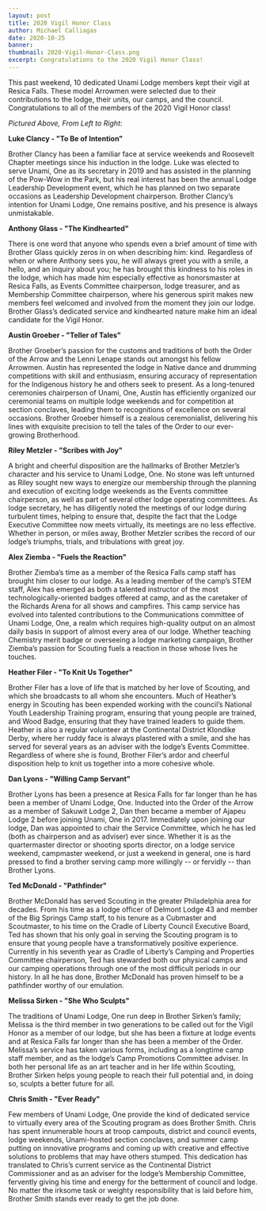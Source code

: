 ```yaml
---
layout: post
title: 2020 Vigil Honor Class
author: Michael Calliagas
date: 2020-10-25
banner: 
thumbnail: 2020-Vigil-Honor-Class.png
excerpt: Congratulations to the 2020 Vigil Honor Class!
---
```


This past weekend, 10 dedicated Unami Lodge members kept their vigil at Resica Falls. These model Arrowmen were selected due to their contributions to the lodge, their units, our camps, and the council.  Congratulations to all of the members of the 2020 Vigil Honor class!

_Pictured Above, From Left to Right:_

**Luke Clancy - "To Be of Intention"**

Brother Clancy has been a familiar face at service weekends and Roosevelt Chapter meetings since his induction in the lodge. Luke was elected to serve Unami, One as its secretary in 2019 and has assisted in the planning of the Pow-Wow in the Park, but his real interest has been the annual Lodge Leadership Development event, which he has planned on two separate occasions as Leadership Development chairperson. Brother Clancy’s intention for Unami Lodge, One remains positive, and his presence is always unmistakable.

**Anthony Glass - "The Kindhearted"**

There is one word that anyone who spends even a brief amount of time with Brother Glass quickly zeros in on when describing him: kind. Regardless of when or where Anthony sees you, he will always greet you with a smile, a hello, and an inquiry about you; he has brought this kindness to his roles in the lodge, which has made him especially effective as honorsmaster at Resica Falls, as Events Committee chairperson, lodge treasurer, and as Membership Committee chairperson, where his generous spirit makes new members feel welcomed and involved from the moment they join our lodge. Brother Glass’s dedicated service and kindhearted nature make him an ideal candidate for the Vigil Honor.

**Austin Groeber - "Teller of Tales"**

Brother Groeber’s passion for the customs and traditions of both the Order of the Arrow and the Lenni Lenape stands out amongst his fellow Arrowmen. Austin has represented the lodge in Native dance and drumming competitions with skill and enthusiasm, ensuring accuracy of representation for the Indigenous history he and others seek to present. As a long-tenured ceremonies chairperson of Unami, One, Austin has efficiently organized our ceremonial teams on multiple lodge weekends and for competition at section conclaves, leading them to recognitions of excellence on several occasions. Brother Groeber himself is a zealous ceremonialist, delivering his lines with exquisite precision to tell the tales of the Order to our ever-growing Brotherhood.

**Riley Metzler - "Scribes with Joy"**

A bright and cheerful disposition are the hallmarks of Brother Metzler’s character and his service to Unami Lodge, One. No stone was left unturned as Riley sought new ways to energize our membership through the planning and execution of exciting lodge weekends as the Events committee chairperson, as well as part of several other lodge operating committees. As lodge secretary, he has diligently noted the meetings of our lodge during turbulent times, helping to ensure that, despite the fact that the Lodge Executive Committee now meets virtually, its meetings are no less effective. Whether in person, or miles away, Brother Metzler scribes the record of our lodge’s triumphs, trials, and tribulations with great joy.

**Alex Ziemba - "Fuels the Reaction"**

Brother Ziemba’s time as a member of the Resica Falls camp staff has brought him closer to our lodge. As a leading member of the camp’s STEM staff, Alex has emerged as both a talented instructor of the most technologically-oriented badges offered at camp, and as the caretaker of the Richards Arena for all shows and campfires. This camp service has evolved into talented contributions to the Communications committee of Unami Lodge, One, a realm which requires high-quality output on an almost daily basis in support of almost every area of our lodge. Whether teaching Chemistry merit badge or overseeing a lodge marketing campaign, Brother Ziemba’s passion for Scouting fuels a reaction in those whose lives he touches.

**Heather Filer - "To Knit Us Together"**

Brother Filer has a love of life that is matched by her love of Scouting, and which she broadcasts to all whom she encounters. Much of Heather’s energy in Scouting has been expended working with the council’s National Youth Leadership Training program, ensuring that young people are trained, and Wood Badge, ensuring that they have trained leaders to guide them. Heather is also a regular volunteer at the Continental District Klondike Derby, where her ruddy face is always plastered with a smile, and she has served for several years as an adviser with the lodge’s Events Committee. Regardless of where she is found, Brother Filer’s ardor and cheerful disposition help to knit us together into a more cohesive whole.

**Dan Lyons - "Willing Camp Servant"**

Brother Lyons has been a presence at Resica Falls for far longer than he has been a member of Unami Lodge, One. Inducted into the Order of the Arrow as a member of Sakuwit Lodge 2, Dan then became a member of Ajapeu Lodge 2 before joining Unami, One in 2017. Immediately upon joining our lodge, Dan was appointed to chair the Service Committee, which he has led (both as chairperson and as adviser) ever since. Whether it is as the quartermaster director or shooting sports director, on a lodge service weekend, campmaster weekend, or just a weekend in general, one is hard pressed to find a brother serving camp more willingly -- or fervidly -- than Brother Lyons. 

**Ted McDonald - "Pathfinder"**

Brother McDonald has served Scouting in the greater Philadelphia area for decades. From his time as a lodge officer of Delmont Lodge 43 and member of the Big Springs Camp staff, to his tenure as a Cubmaster and Scoutmaster, to his time on the Cradle of Liberty Council Executive Board, Ted has shown that his only goal in serving the Scouting program is to ensure that young people have a transformatively positive experience. Currently in his seventh year as Cradle of Liberty’s Camping and Properties Committee chairperson, Ted has stewarded both our physical camps and our camping operations through one of the most difficult periods in our history. In all he has done, Brother McDonald has proven himself to be a pathfinder worthy of our emulation.

**Melissa Sirken - "She Who Sculpts"**

The traditions of Unami Lodge, One run deep in Brother Sirken’s family; Melissa is the third member in two generations to be called out for the Vigil Honor as a member of our lodge, but she has been a fixture at lodge events and at Resica Falls far longer than she has been a member of the Order. Melissa’s service has taken various forms, including as a longtime camp staff member, and as the lodge’s Camp Promotions Committee adviser. In both her personal life as an art teacher and in her life within Scouting, Brother Sirken helps young people to reach their full potential and, in doing so, sculpts a better future for all.

**Chris Smith - "Ever Ready"**

Few members of Unami Lodge, One provide the kind of dedicated service to virtually every area of the Scouting program as does Brother Smith. Chris has spent innumerable hours at troop campouts, district and council events, lodge weekends, Unami-hosted section conclaves, and summer camp putting on innovative programs and coming up with creative and effective solutions to problems that may have others stumped. This dedication has translated to Chris’s current service as the Continental District Commissioner and as an adviser for the lodge’s Membership Committee, fervently giving his time and energy for the betterment of council and lodge. No matter the irksome task or weighty responsibility that is laid before him, Brother Smith stands ever ready to get the job done.
